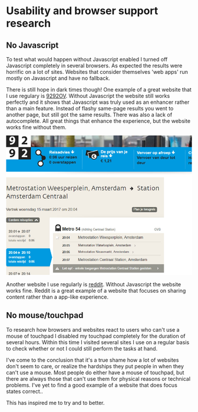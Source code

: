# Usability and browser support research

## No Javascript

To test what would happen without Javascript enabled I turned off Javascript completely in several browsers. As expected the results were horrific on a lot of sites. Websites that consider themselves 'web apps' run mostly on Javascript and have no fallback.

There is still hope in dark times though! One example of a great website that I use regulary is [9292OV](https://www.9292.nl). Without Javascript the website still works perfectly and it shows that Javascript was truly used as an enhancer rather than a main feature. Instead of flashy same-page results you went to another page, but still got the same results. There was also a lack of autocomplete. All great things that enhance the experience, but the website works fine without them.

![9292ov works without JS](images/9292-nojs.jpg)

Another website I use regularly is [reddit](https://www.reddit.com). Without Javascript the website works fine. Reddit is a great example of a website that focuses on sharing content rather than a app-like experience.

## No mouse/touchpad

To research how browsers and websites react to users who can't use a mouse of touchpad I disabled my touchpad completely for the duration of several hours. Within this time I visited several sites I use on a regular basis to check whether or not I could still perform the tasks at hand.

I've come to the conclusion that it's a true shame how a lot of websites don't seem to care, or realize the hardships they put people in when they can't use a mouse. Most people do either have a mouse of touchpad, but there are always those that can't use them for physical reasons or technical problems. I've yet to find a good example of a website that does focus states correct..

This has inspired me to try and to better.
